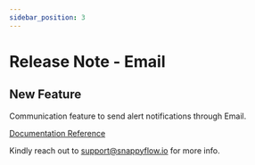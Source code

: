 ```yaml
---
sidebar_position: 3 
---
```

 # Release Note - Email
## New Feature

Communication feature to send alert notifications through Email.

[Documentation Reference](/docs/selfhosted-lite/Alerts_notifications/Notifications/Create_Notification_Channel/email)

Kindly reach out to [support@snappyflow.io](mailto:support@snappyflow.io) for more info.
